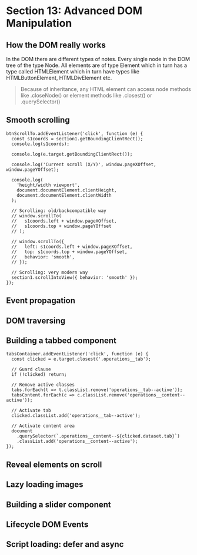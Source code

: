# Section 13: Advanced DOM Manipulation

## How the DOM really works

In the DOM there are different types of notes. Every single node in the DOM tree of the type Node. All elements are of type Element which in turn has a type called HTMLElement which in turn have types like HTMLButtonElement, HTMLDivElement etc.

> Because of inheritance, any HTML element can access node methods like .closeNode() or element methods like .closest() or .querySelector()

## Smooth scrolling

```JSX
btnScrollTo.addEventListener('click', function (e) {
  const s1coords = section1.getBoundingClientRect();
  console.log(s1coords);

  console.log(e.target.getBoundingClientRect());

  console.log('Current scroll (X/Y)', window.pageXOffset, window.pageYOffset);

  console.log(
    'height/width viewport',
    document.documentElement.clientHeight,
    document.documentElement.clientWidth
  );

  // Scrolling: old/backcompatible way
  // window.scrollTo(
  //   s1coords.left + window.pageXOffset,
  //   s1coords.top + window.pageYOffset
  // );

  // window.scrollTo({
  //   left: s1coords.left + window.pageXOffset,
  //   top: s1coords.top + window.pageYOffset,
  //   behavior: 'smooth',
  // });

  // Scrolling: very modern way
  section1.scrollIntoView({ behavior: 'smooth' });
});
```

## Event propagation

## DOM traversing

## Building a tabbed component

```JSX
tabsContainer.addEventListener('click', function (e) {
  const clicked = e.target.closest('.operations__tab');

  // Guard clause
  if (!clicked) return;

  // Remove active classes
  tabs.forEach(t => t.classList.remove('operations__tab--active'));
  tabsContent.forEach(c => c.classList.remove('operations__content--active'));

  // Activate tab
  clicked.classList.add('operations__tab--active');

  // Activate content area
  document
    .querySelector(`.operations__content--${clicked.dataset.tab}`)
    .classList.add('operations__content--active');
});
```

## Reveal elements on scroll

## Lazy loading images

## Building a slider component

## Lifecycle DOM Events

## Script loading: defer and async
